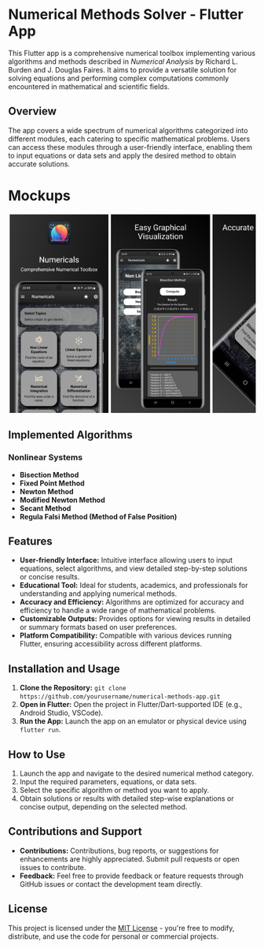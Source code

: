 # Numerical Methods Solver - Flutter App

This Flutter app is a comprehensive numerical toolbox implementing various algorithms and methods described in *Numerical Analysis* by Richard L. Burden and J. Douglas Faires. It aims to provide a versatile solution for solving equations and performing complex computations commonly encountered in mathematical and scientific fields.

## Overview

The app covers a wide spectrum of numerical algorithms categorized into different modules, each catering to specific mathematical problems. Users can access these modules through a user-friendly interface, enabling them to input equations or data sets and apply the desired method to obtain accurate solutions.

# Mockups
<div style="display: flex; flex-direction: row; overflow-x: auto; white-space: nowrap;">
    <img src="./assets/images/Samsung Galaxy S20+ Screenshot 0.png" width="40%" height="30%" style="padding: 0.5%; flex-shrink: 0;">
    <img src="./assets/images/Samsung Galaxy S20+ Screenshot 5.png" width="40%" height="30%" style="padding: 0.5%; flex-shrink: 0;">
    <img src="./assets/images/Samsung Galaxy S20+ Screenshot 1.png" width="40%" height="30%" style="padding: 0.5%; flex-shrink: 0;">
    <img src="./assets/images/Samsung Galaxy S20+ Screenshot 2.png" width="40%" height="30%" style="padding: 0.5%; flex-shrink: 0;">
    <img src="./assets/images/Samsung Galaxy S20+ Screenshot 3.png" width="40%" height="30%" style="padding: 0.5%; flex-shrink: 0;">
    <img src="./assets/images/Samsung Galaxy S20+ Screenshot 4.png" width="40%" height="30%" style="padding: 0.5%; flex-shrink: 0;">
    <img src="./assets/images/Samsung Galaxy S20+ Screenshot 6.png" width="40%" height="30%" style="padding: 0.5%; flex-shrink: 0;">
</div>

## Implemented Algorithms

### Nonlinear Systems
- **Bisection Method**
- **Fixed Point Method**
- **Newton Method**
- **Modified Newton Method**
- **Secant Method**
- **Regula Falsi Method (Method of False Position)**

<!-- Include other algorithm categories in a similar list -->

## Features

- **User-friendly Interface:** Intuitive interface allowing users to input equations, select algorithms, and view detailed step-by-step solutions or concise results.
- **Educational Tool:** Ideal for students, academics, and professionals for understanding and applying numerical methods.
- **Accuracy and Efficiency:** Algorithms are optimized for accuracy and efficiency to handle a wide range of mathematical problems.
- **Customizable Outputs:** Provides options for viewing results in detailed or summary formats based on user preferences.
- **Platform Compatibility:** Compatible with various devices running Flutter, ensuring accessibility across different platforms.

<!-- Add more features or expand on the existing ones -->

## Installation and Usage

1. **Clone the Repository:** `git clone https://github.com/yourusername/numerical-methods-app.git`
2. **Open in Flutter:** Open the project in Flutter/Dart-supported IDE (e.g., Android Studio, VSCode).
3. **Run the App:** Launch the app on an emulator or physical device using `flutter run`.

<!-- Include a similar step-by-step guide for installation and usage -->

## How to Use

1. Launch the app and navigate to the desired numerical method category.
2. Input the required parameters, equations, or data sets.
3. Select the specific algorithm or method you want to apply.
4. Obtain solutions or results with detailed step-wise explanations or concise output, depending on the selected method.

<!-- Describe the usage steps concisely -->

## Contributions and Support

- **Contributions:** Contributions, bug reports, or suggestions for enhancements are highly appreciated. Submit pull requests or open issues to contribute.
- **Feedback:** Feel free to provide feedback or feature requests through GitHub issues or contact the development team directly.

<!-- Mention how users can contribute or provide feedback -->

## License

This project is licensed under the [MIT License](LICENSE) - you're free to modify, distribute, and use the code for personal or commercial projects.

<!-- Include the project's license details -->
